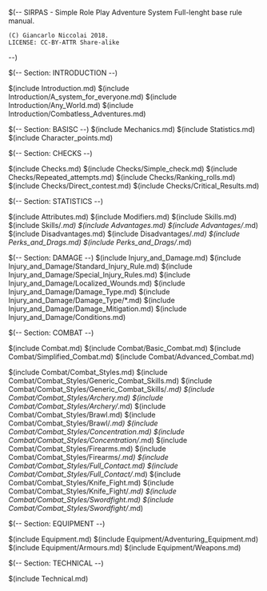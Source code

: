 $(--
	SIRPAS - Simple Role Play Adventure System
	Full-lenght base rule manual.

	(C) Giancarlo Niccolai 2018.
	LICENSE: CC-BY-ATTR Share-alike
--)

$(-- Section: INTRODUCTION --)

$(include Introduction.md)
$(include Introduction/A_system_for_everyone.md)
$(include Introduction/Any_World.md)
$(include Introduction/Combatless_Adventures.md)


$(-- Section: BASISC --)
$(include Mechanics.md)
$(include Statistics.md)
$(include Character_points.md)

$(-- Section: CHECKS --)

$(include Checks.md)
$(include Checks/Simple_check.md)
$(include Checks/Repeated_attempts.md)
$(include Checks/Ranking_rolls.md)
$(include Checks/Direct_contest.md)
$(include Checks/Critical_Results.md)

$(-- Section: STATISTICS  --)

$(include Attributes.md)
$(include Modifiers.md)
$(include Skills.md)
$(include Skills/*.md)
$(include Advantages.md)
$(include Advantages/*.md)
$(include Disadvantages.md)
$(include Disadvantages/*.md)
$(include Perks_and_Drags.md)
$(include Perks_and_Drags/*.md)

$(-- Section: DAMAGE  --)
$(include Injury_and_Damage.md)
$(include Injury_and_Damage/Standard_Injury_Rule.md)
$(include Injury_and_Damage/Special_Injury_Rules.md)
$(include Injury_and_Damage/Localized_Wounds.md)
$(include Injury_and_Damage/Damage_Type.md)
$(include Injury_and_Damage/Damage_Type/*.md)
$(include Injury_and_Damage/Damage_Mitigation.md)
$(include Injury_and_Damage/Conditions.md)

$(-- Section: COMBAT  --)

$(include Combat.md)
$(include Combat/Basic_Combat.md)
$(include Combat/Simplified_Combat.md)
$(include Combat/Advanced_Combat.md)

$(include Combat/Combat_Styles.md)
$(include Combat/Combat_Styles/Generic_Combat_Skills.md)
$(include Combat/Combat_Styles/Generic_Combat_Skills/*.md)
$(include Combat/Combat_Styles/Archery.md)
$(include Combat/Combat_Styles/Archery/*.md)
$(include Combat/Combat_Styles/Brawl.md)
$(include Combat/Combat_Styles/Brawl/*.md)
$(include Combat/Combat_Styles/Concentration.md)
$(include Combat/Combat_Styles/Concentration/*.md)
$(include Combat/Combat_Styles/Firearms.md)
$(include Combat/Combat_Styles/Firearms/*.md)
$(include Combat/Combat_Styles/Full_Contact.md)
$(include Combat/Combat_Styles/Full_Contact/*.md)
$(include Combat/Combat_Styles/Knife_Fight.md)
$(include Combat/Combat_Styles/Knife_Fight/*.md)
$(include Combat/Combat_Styles/Swordfight.md)
$(include Combat/Combat_Styles/Swordfight/*.md)

$(-- Section: EQUIPMENT  --)

$(include Equipment.md)
$(include Equipment/Adventuring_Equipment.md)
$(include Equipment/Armours.md)
$(include Equipment/Weapons.md)

$(-- Section: TECHNICAL  --)

$(include Technical.md)
